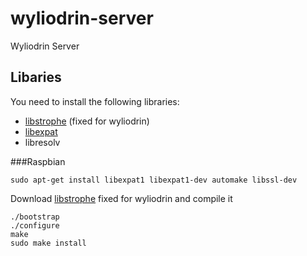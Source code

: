 wyliodrin-server
================

Wyliodrin Server


Libaries
--------
You need to install the following libraries:
* [libstrophe](http://strophe.im/libstrophe/) (fixed for wyliodrin)
* [libexpat](http://expat.sourceforge.net/)
* libresolv

###Raspbian

    sudo apt-get install libexpat1 libexpat1-dev automake libssl-dev

Download [libstrophe](https://github.com/alexandruradovici/wyliodrin-libstrophe) fixed for wyliodrin and compile it
    
    ./bootstrap
    ./configure
    make
    sudo make install


    


